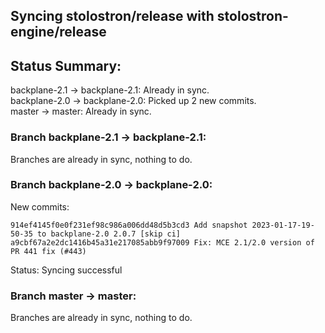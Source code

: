## Syncing stolostron/release with stolostron-engine/release

## Status Summary:

backplane-2.1 -> backplane-2.1: Already in sync.  
backplane-2.0 -> backplane-2.0: Picked up 2 new commits.  
master -> master: Already in sync.  

### Branch backplane-2.1 -> backplane-2.1:

Branches are already in sync, nothing to do.

### Branch backplane-2.0 -> backplane-2.0:

New commits:

```
914ef4145f0e0f231ef98c986a006dd48d5b3cd3 Add snapshot 2023-01-17-19-50-35 to backplane-2.0 2.0.7 [skip ci]
a9cbf67a2e2dc1416b45a31e217085abb9f97009 Fix: MCE 2.1/2.0 version of PR 441 fix (#443)
```

Status: Syncing successful

### Branch master -> master:

Branches are already in sync, nothing to do.
